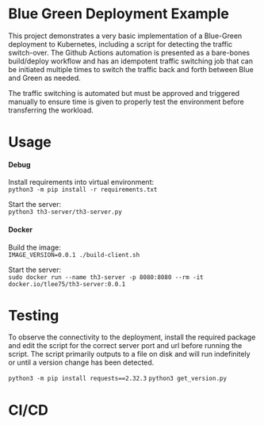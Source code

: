 # Blue Green Deployment Example

This project demonstrates a very basic implementation of a Blue-Green deployment to Kubernetes, including a script for 
detecting the traffic switch-over. The Github Actions automation is presented as a bare-bones build/deploy workflow and 
has an idempotent traffic switching job that can be initiated multiple times to switch the traffic back and forth between
Blue and Green as needed.  

The traffic switching is automated but must be approved and triggered manually to ensure time is given to properly test
the environment before transferring the workload.  

# Usage


#### Debug

Install requirements into virtual environment:  
`python3 -m pip install -r requirements.txt`  

Start the server:  
`python3 th3-server/th3-server.py`  

#### Docker

Build the image:  
`IMAGE_VERSION=0.0.1 ./build-client.sh`

Start the server:  
`sudo docker run --name th3-server -p 8080:8080 --rm -it docker.io/tlee75/th3-server:0.0.1`  

# Testing

To observe the connectivity to the deployment, install the required package and edit the script for the correct server 
port and url before running the script. The script primarily outputs to a file on disk and will run 
indefinitely or until a version change has been detected.  

`python3 -m pip install requests==2.32.3`
`python3 get_version.py`  

# CI/CD

